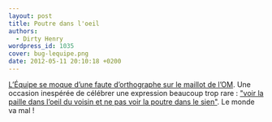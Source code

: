 ```yaml
---
layout: post
title: Poutre dans l'oeil
authors:
  - Dirty Henry
wordpress_id: 1035
cover: bug-lequipe.png
date: 2012-05-11 20:10:18 +0200
---
```


[L’Équipe se moque d’une faute d’orthographe sur le maillot de l’OM](http://www.lequipe.fr/Football/Actualites/Une-fote-sur-le-maillot/283026).
Une occasion inespérée de célébrer une expression beaucoup trop rare :
["voir la paille dans l’oeil du voisin et ne pas voir la poutre dans le sien"](http://fr.wiktionary.org/wiki/voir_la_paille_dans_l%E2%80%99%C5%93il_du_voisin_et_ne_pas_voir_la_poutre_dans_le_sien).
Le monde va mal !
